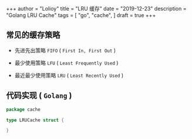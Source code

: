 +++
author = "Lolioy"
title = "LRU 缓存"
date = "2019-12-23"
description = "Golang LRU Cache"
tags = [
    "go",
    "cache",
]
draft = true
+++

<!--more-->

## 常见的缓存策略

- 先进先出策略 `FIFO` ( `First In, First Out` )

- 最少使用策略 `LFU` ( `Least Frequently Used` )

- 最近最少使用策略 `LRU` ( `Least Recently Used` )

## 代码实现 ( `Golang` )

```go
package cache

type LRUCache struct {

}

```